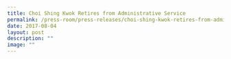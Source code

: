 ```yaml
---
title: Choi Shing Kwok Retires from Administrative Service
permalink: /press-room/press-releases/choi-shing-kwok-retires-from-administrative-service/
date: 2017-08-04
layout: post
description: ""
image: ""
---
```

